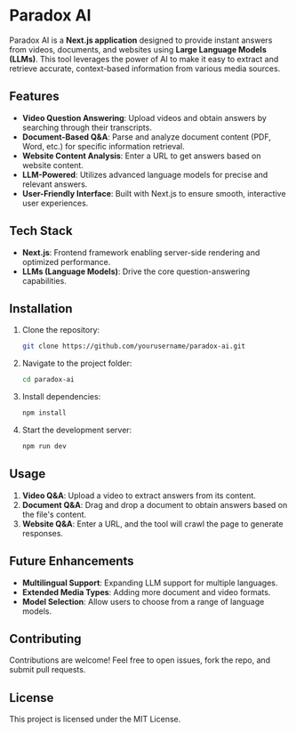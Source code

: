 # Paradox AI

Paradox AI is a **Next.js application** designed to provide instant answers from videos, documents, and websites using **Large Language Models (LLMs)**. This tool leverages the power of AI to make it easy to extract and retrieve accurate, context-based information from various media sources.

## Features

- **Video Question Answering**: Upload videos and obtain answers by searching through their transcripts.
- **Document-Based Q&A**: Parse and analyze document content (PDF, Word, etc.) for specific information retrieval.
- **Website Content Analysis**: Enter a URL to get answers based on website content.
- **LLM-Powered**: Utilizes advanced language models for precise and relevant answers.
- **User-Friendly Interface**: Built with Next.js to ensure smooth, interactive user experiences.

## Tech Stack

- **Next.js**: Frontend framework enabling server-side rendering and optimized performance.
- **LLMs (Language Models)**: Drive the core question-answering capabilities.

## Installation

1. Clone the repository:
   ```bash
   git clone https://github.com/yourusername/paradox-ai.git
   ```
2. Navigate to the project folder:
   ```bash
   cd paradox-ai
   ```
3. Install dependencies:
   ```bash
   npm install
   ```
4. Start the development server:
   ```bash
   npm run dev
   ```

## Usage

1. **Video Q&A**: Upload a video to extract answers from its content.
2. **Document Q&A**: Drag and drop a document to obtain answers based on the file's content.
3. **Website Q&A**: Enter a URL, and the tool will crawl the page to generate responses.

## Future Enhancements

- **Multilingual Support**: Expanding LLM support for multiple languages.
- **Extended Media Types**: Adding more document and video formats.
- **Model Selection**: Allow users to choose from a range of language models.

## Contributing

Contributions are welcome! Feel free to open issues, fork the repo, and submit pull requests.

## License

This project is licensed under the MIT License.
